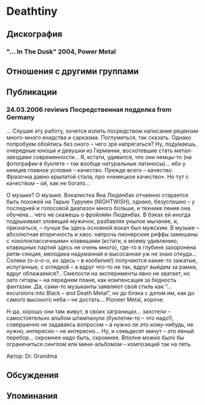 # Deathtiny



## Дискография

### "... In The Dusk" 2004, Power Metal




## Отношения с другими группами


## Публикации

### 24.03.2006 reviews Посредственная подделка from Germany

<P>… Слушая эту работу, хочется излить посредством написания рецензии много-много ехидства и сарказма. Поглумиться, так сказать. Однако попробуем обойтись без оного – чего зря напрягаться? Ну, подумаешь, очередные юноши и девушки из Германии, восхотевшие стать метал-звездами современности… Я, кстати, удивился, что они немцы-то (на фотографии в буклете – так вообще натуральные латиносы)… ибо у немцев главное условие – качество. Прежде всего – качество. Фразочка давно крылатой стала, про «немецкое качество». Но тут с качеством – ой, как не богато…</P>
<P>О музыке? О музыке. Вокалистка Яна Люденбах отчаянно старается быть похожей на Тарью Турунен (NIGHTWISH), однако, безуспешно – у последней и голосовой диапазон много больше, и технике пения она обучена… чего не скажешь о фройляйн Люденбах. В бэках ей иногда подрыкивает зловещий мужичок, разбавляя унылое мычание, и, признаться, – лучше бы здесь основной вокал был мужским. В музыке – абсолютная вторичность и хаос: напрочь пионерские риффы замешаны с «околоклассичными» клавишами (кстати, к моему удивлению, клавишных партий здесь не очень много), где-то в глубине захоронена ритм-секция, мелодика надуманная и высосанная уж не знаю откуда… Соляки (о-о-о-о, их здесь – в изобилие!) получаются какие-то зажатые, испуганные, с оглядкой – а вдруг что-то не так, вдруг выйдем за рамки, вдруг облажаемся?.. Смелости на эксперименты явно не хватает, но зато гитары – на переднем плане, как компенсация за бедность фантазии. Да, сами-то музыканты заявляют свой стиль как “... excursions into Black – and Death Metal”, но до блэка с дэтом им, как до самого высокого неба – не достать… Pioneer Metal, короче.</P>
<P>Н-да, хорошо они там живут, в своих заграницах… захотели – самостоятельно альбом штампанули (буклетик-то – что надо!), совершенно не задаваясь вопросом – а нужно ли это кому-нибудь, не нужно, интересно – не интересно… Ну, и семьдесят минут – это явный перебор… скромнее надо быть, скромнее. Вполне можно было бы ограничиться синглом или мини-альбомом – композиций так на пять.</P>
Автор: Dr. Grandma


## Обсуждения


## Упоминания

